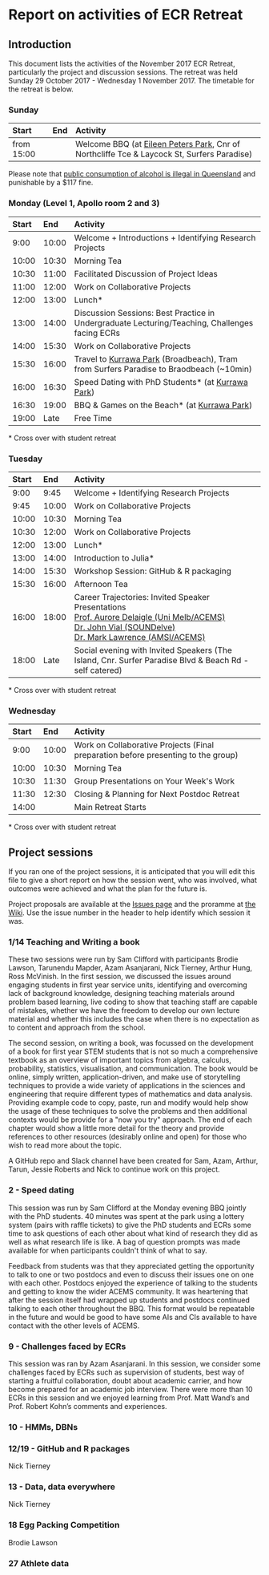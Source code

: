 # Report on activities of ECR Retreat

## Introduction

This document lists the activities of the November 2017 ECR Retreat, particularly the project and discussion sessions. The retreat was held Sunday 29 October 2017 - Wednesday 1 November 2017. The timetable for the retreat is below.

### Sunday

| Start | End     | Activity    |
| :---- | :------ | :---------- |
| from 15:00 | | Welcome BBQ (at [Eileen Peters Park](https://www.google.com.au/maps/place/5+Esplanade,+Queensland/@-28.0049404,153.4293357,17z/data=!3m1!4b1!4m12!1m6!3m5!1s0x0:0xa9806b71e3bf699e!2sKurrawa+Park!8m2!3d-28.028072!4d153.4343613!3m4!1s0x6b91050cc0f38e57:0xc16dd882582c454c!8m2!3d-28.004941!4d153.4315497), Cnr of Northcliffe Tce & Laycock St, Surfers Paradise)|

Please note that [public consumption of alcohol is illegal in Queensland](https://mypolice.qld.gov.au/goldcoast/2015/12/19/drinking-public-place-think/) and punishable by a $117 fine.

### Monday (Level 1, Apollo room 2 and 3)

| Start | End     | Activity    |
| :---- | :------ | :---------- |
| 9:00 | 10:00 | Welcome + Introductions + Identifying Research Projects|
| 10:00 | 10:30 | Morning Tea |
| 10:30 | 11:00 | Facilitated Discussion of Project Ideas | 
| 11:00 | 12:00 | Work on Collaborative Projects |
| 12:00 | 13:00 | Lunch* |
| 13:00 | 14:00 | Discussion Sessions: Best Practice in Undergraduate Lecturing/Teaching, Challenges facing ECRs | 
| 14:00 | 15:30 | Work on Collaborative Projects | 
| 15:30 | 16:00 | Travel to [Kurrawa Park](https://www.google.com.au/maps/place/Kurrawa+Park/@-28.028072,153.4343613,15z/data=!4m2!3m1!1s0x0:0xa9806b71e3bf699e?sa=X&ved=0ahUKEwjt7_S98unWAhWFabwKHfYCBPkQ_BIIiAEwDg) (Broadbeach), Tram from Surfers Paradise to Braodbeach (~10min) |
| 16:00 | 16:30 | Speed Dating with PhD Students* (at [Kurrawa Park](https://www.google.com.au/maps/place/Kurrawa+Park/@-28.028072,153.4343613,15z/data=!4m2!3m1!1s0x0:0xa9806b71e3bf699e?sa=X&ved=0ahUKEwjt7_S98unWAhWFabwKHfYCBPkQ_BIIiAEwDg)) |
| 16:30 | 19:00 |  BBQ & Games on the Beach* (at [Kurrawa Park](https://www.google.com.au/maps/place/Kurrawa+Park/@-28.028072,153.4343613,15z/data=!4m2!3m1!1s0x0:0xa9806b71e3bf699e?sa=X&ved=0ahUKEwjt7_S98unWAhWFabwKHfYCBPkQ_BIIiAEwDg))| 
| 19:00 | Late | Free Time |    

\* Cross over with student retreat   
   
### Tuesday

| Start | End     | Activity    |
| :---- | :------ | :---------- |
| 9:00 | 9:45 | Welcome + Identifying Research Projects|
| 9:45 | 10:00 | Work on Collaborative Projects |
| 10:00 | 10:30 | Morning Tea |
| 10:30 | 12:00 | Work on Collaborative Projects |
| 12:00 | 13:00 | Lunch* |
| 13:00 | 14:00 | Introduction to Julia* |
| 14:00 | 15:30 | Workshop Session: GitHub & R packaging |
| 15:30 | 16:00 | Afternoon Tea |
| 16:00 | 18:00 | Career Trajectories: Invited Speaker Presentations<br>[Prof. Aurore Delaigle (Uni Melb/ACEMS)](https://acems.org.au/our-people/aurore-delaigle)<br>[Dr. John Vial (SOUNDelve)](https://au.linkedin.com/in/johnvial)<br>[Dr. Mark Lawrence (AMSI/ACEMS)](https://acems.org.au/our-people/mark-lawrence) |
| 18:00 | Late | Social evening with Invited Speakers (The Island, Cnr. Surfer Paradise Blvd & Beach Rd - self catered)|

\* Cross over with student retreat
### Wednesday

| Start | End     | Activity    |
| :---- | :------ | :---------- |
| 9:00 | 10:00 | Work on Collaborative Projects (Final preparation before presenting to the group) | 
| 10:00 | 10:30 | Morning Tea |
| 10:30 | 11:30 | Group Presentations on Your Week's Work |
| 11:30 | 12:30 | Closing & Planning for Next Postdoc Retreat |
| 14:00 |       | Main Retreat Starts |

\* Cross over with student retreat

## Project sessions

If you ran one of the project sessions, it is anticipated that you will edit this file to give a short report on how the session went, who was involved, what outcomes were achieved and what the plan for the future is.

Project proposals are available at the [Issues page](https://github.com/ACEMS/ECRretreat2017Nov/issues) and the proramme at [the Wiki](https://github.com/ACEMS/ECRretreat2017Nov/wiki/Programme). Use the issue number in the header to help identify which session it was.

### 1/14 Teaching and Writing a book

These two sessions were run by Sam Clifford with participants Brodie Lawson, Tarunendu Mapder, Azam Asanjarani, Nick Tierney, Arthur Hung, Ross McVinish. In the first session, we discussed the issues around engaging students in first year service units, identifying and overcoming lack of background knowledge, designing teaching materials around problem based learning, live coding to show that teaching staff are capable of mistakes, whether we have the freedom to develop our own lecture material and whether this includes the case when there is no expectation as to content and approach from the school.

The second session, on writing a book, was focussed on the development of a book for first year STEM students that is not so much a comprehensive textbook as an overview of important topics from algebra, calculus, probability, statistics, visualisation, and communication. The book would be online, simply written, application-driven, and make use of storytelling techniques to provide a wide variety of applications in the sciences and engineering that require different types of mathematics and data analysis. Providing example code to copy, paste, run and modify would help show the usage of these techniques to solve the problems and then additional contexts would be provide for a "now you try" approach. The end of each chapter would show a little more detail for the theory and provide references to other resources (desirably online and open) for those who wish to read more about the topic.

A GitHub repo and Slack channel have been created for Sam, Azam, Arthur, Tarun, Jessie Roberts and Nick to continue work on this project.


### 2 - Speed dating

This session was run by Sam Clifford at the Monday evening BBQ jointly with the PhD students. 40 minutes was spent at the park using a lottery system (pairs with raffle tickets) to give the PhD students and ECRs some time to ask questions of each other about what kind of research they did as well as what research life is like. A bag of question prompts was made available for when participants couldn't think of what to say.

Feedback from students was that they appreciated getting the opportunity to talk to one or two postdocs and even to discuss their issues one on one with each other. Postdocs enjoyed the experience of talking to the students and getting to know the wider ACEMS community. It was heartening that after the session itself had wrapped up students and postdocs continued talking to each other throughout the BBQ. This format would be repeatable in the future and would be good to have some AIs and CIs available to have contact with the other levels of ACEMS.

### 9 - Challenges faced by ECRs

This session was ran by Azam Asanjarani. In this session, we consider some challenges faced by ECRs such as supervision of students, best way of starting a fruitful collaboration, doubt about academic carrier, and how become prepared for an academic job interview. There were more than 10 ECRs in this session and we enjoyed learning from Prof. Matt Wand’s and Prof. Robert Kohn’s comments and experiences.


### 10 - HMMs, DBNs

### 12/19 - GitHub and R packages

Nick Tierney

### 13 - Data, data everywhere

Nick Tierney

### 18 Egg Packing Competition

Brodie Lawson

### 27 Athlete data

